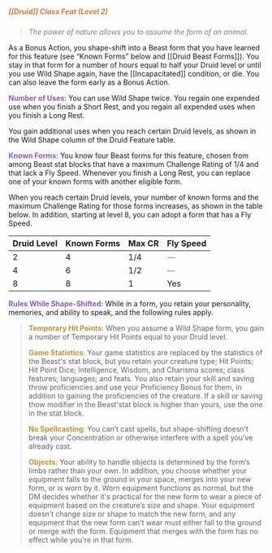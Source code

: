 ##### *<span style="color:rgb(203, 123, 55)">[[Druid]] Class Feat (Level 2)</span>*

> *<span style="color:rgb(125, 125, 125)">The power of nature allows you to assume the form of an animal. </span>* 

As a Bonus Action, you shape-shift into a Beast form that you have learned for this feature (see “Known Forms” below and [[Druid Beast Forms]]). You stay in that form for a number of hours equal to half your Druid level or until you use Wild Shape again, have the [[Incapacitated]] condition, or die. You can also leave the form early as a Bonus Action.

**<span style="color:rgb(134, 93, 187)">Number of Uses</span>**: You can use Wild Shape twice. You regain one expended use when you finish a Short Rest, and you regain all expended uses when you finish a Long Rest.

You gain additional uses when you reach certain Druid levels, as shown in the Wild Shape column of the Druid Feature table.

**<span style="color:rgb(134, 93, 187)">Known Forms</span>**: You know four Beast forms for this feature, chosen from among Beast stat blocks that have a maximum Challenge Rating of 1/4 and that lack a Fly Speed. Whenever you finish a Long Rest, you can replace one of your known forms with another eligible form.

When you reach certain Druid levels, your number of known forms and the maximum Challenge Rating for those forms increases, as shown in the table below. In addition, starting at level 8, you can adopt a form that has a Fly Speed.

| Druid Level | Known Forms | Max CR | Fly Speed                                       |
| ----------- | ----------- | ------ | ----------------------------------------------- |
| 2           | 4           | 1/4    | <span style="color:rgb(125, 125, 125)">—</span> |
| 4           | 6           | 1/2    | <span style="color:rgb(125, 125, 125)">—</span> |
| 8           | 8           | 1      | Yes                                             |
**<span style="color:rgb(134, 93, 187)">Rules While Shape-Shifted</span>**: While in a form, you retain your personality, memories, and ability to speak, and the following rules apply.

> **<span style="color:rgb(193, 145, 56)">Temporary Hit Points</span>**: When you assume a Wild Shape form, you gain a number of Temporary Hit Points equal to your Druid level.
> 
> **<span style="color:rgb(193, 145, 56)">Game Statistics</span>**: Your game statistics are replaced by the statistics of the Beast's stat block, but you retain your creature type; Hit Points; Hit Point Dice; Intelligence, Wisdom, and Charisma scores; class features; languages; and feats. You also retain your skill and saving throw proficiencies and use your Proficiency Bonus for them, in addition to gaining the proficiencies of the creature. If a skill or saving thow modifier in the Beast'stat block is higher than yours, use the one in the stat block.
> 
> **<span style="color:rgb(193, 145, 56)">No Spellcasting</span>**: You can’t cast spells, but shape-shifting doesn’t break your Concentration or otherwise interfere with a spell you’ve already cast.
> 
> **<span style="color:rgb(193, 145, 56)">Objects</span>**: Your ability to handle objects is determined by the form’s limbs rather than your own. In addition, you choose whether your equipment falls to the ground in your space, merges into your new form, or is worn by it. Worn equipment functions as normal, but the DM decides whether it's practical for the new form to wear a piece of equipment based on the creature’s size and shape. Your equipment doesn’t change size or shape to match the new form, and any equipment that the new form can’t wear must either fall to the ground or merge with the form. Equipment that merges with the form has no effect while you're in that form.